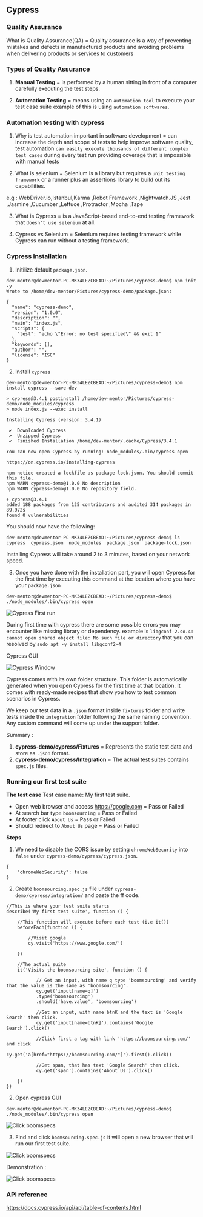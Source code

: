 ## Cypress 

### Quality Assurance
What is Quality Assurance(QA) = Quality assurance is a way of preventing mistakes and defects in manufactured products and avoiding problems when delivering products or services to customers

### Types of Quality Assurance
1. **Manual Testing** = is performed by a human sitting in front of a computer carefully executing the test steps.

2. **Automation Testing** = means using an `automation tool` to execute your test case suite example of this is using `automation softwares`.

### Automation testing with cypress 
1. Why is test automation important in software development = can increase the depth and scope of tests to help improve software quality, test automation `can easily execute thousands of different complex test cases` during every test run providing coverage that is impossible with manual tests

2. What is selenium = Selenium is a library but requires a `unit testing framework` or a runner plus an assertions library to build out its capabilities.

e.g : WebDriver.io,Istanbul,Karma ,Robot Framework ,Nightwatch.JS ,Jest ,Jasmine ,Cucumber ,Lettuce ,Protractor ,Mocha ,Tape 

3. What is Cypress = is a JavaScript-based end-to-end testing framework that `doesn't use selenium` at all. 

4. Cypress vs Selenium = Selenium requires testing framework while Cypress can run without a testing framework.


### Cypress Installation 

1. Initilize default `package.json`.

```
dev-mentor@devmentor-PC-MK34LEZCBEAD:~/Pictures/cypress-demo$ npm init -y
Wrote to /home/dev-mentor/Pictures/cypress-demo/package.json:

{
  "name": "cypress-demo",
  "version": "1.0.0",
  "description": "",
  "main": "index.js",
  "scripts": {
    "test": "echo \"Error: no test specified\" && exit 1"
  },
  "keywords": [],
  "author": "",
  "license": "ISC"
}
```

2. Install `cypress`

```
dev-mentor@devmentor-PC-MK34LEZCBEAD:~/Pictures/cypress-demo$ npm install cypress --save-dev

> cypress@3.4.1 postinstall /home/dev-mentor/Pictures/cypress-demo/node_modules/cypress
> node index.js --exec install

Installing Cypress (version: 3.4.1)

 ✔  Downloaded Cypress
 ✔  Unzipped Cypress
 ✔  Finished Installation /home/dev-mentor/.cache/Cypress/3.4.1

You can now open Cypress by running: node_modules/.bin/cypress open

https://on.cypress.io/installing-cypress

npm notice created a lockfile as package-lock.json. You should commit this file.
npm WARN cypress-demo@1.0.0 No description
npm WARN cypress-demo@1.0.0 No repository field.

+ cypress@3.4.1
added 188 packages from 125 contributors and audited 314 packages in 89.972s
found 0 vulnerabilities

```

You should now have the following:

```
dev-mentor@devmentor-PC-MK34LEZCBEAD:~/Pictures/cypress-demo$ ls
cypress  cypress.json  node_modules  package.json  package-lock.json
```

Installing Cypress will take around 2 to 3 minutes, based on your network speed.

3.  Once you have done with the installation part, you will open Cypress for the first time by executing this command at the location where you have your `package.json`

```
dev-mentor@devmentor-PC-MK34LEZCBEAD:~/Pictures/cypress-demo$ ./node_modules/.bin/cypress open
```

![Cypress First run](screenshot-demo/first-running-cypress.gif)


During first time with cypress there are some possible errors you may encounter like missing library or dependency. example is `libgconf-2.so.4: cannot open shared object file: No such file or directory` that you can resolved by `sudo apt -y install libgconf2-4`

Cypress GUI 

![Cypress Window](screenshot-demo/cypress-window.png)

Cypress comes with its own folder structure. This folder is automatically generated when you open Cypress for the first time at that location. It comes with ready-made recipes that show you how to test common scenarios in Cypress.

We keep our test data in a `.json` format inside `fixtures` folder and write tests inside the `integration` folder following the same naming convention. Any custom command will come up under the support folder.

Summary :

1. **cypress-demo/cypress/Fixtures** = Represents the static test data and store as `.json` format.
2. **cypress-demo/cypress/Integration** = The actual test suites contains `spec.js` files.


### Running our first test suite

**The test case**
Test case name: My first test suite.
- Open web browser and access https://google.com     = Pass or Failed
- At search bar type `boomsourcing`                  = Pass or Failed
- At footer click `About Us`                         = Pass or Failed
- Should redirect to `About Us` page                 = Pass or Failed

**Steps**

1. We need to disable the CORS issue by setting `chromeWebSecurity` into `false` under `cypress-demo/cypress/cypress.json`.

```
{
    "chromeWebSecurity": false
}
```

2. Create `boomsourcing.spec.js` file under `cypress-demo/cypress/integration/` and paste the ff code.

```
//This is where your test suite starts
describe('My first test suite', function () {

    //This function will execute before each test (i.e it())
    beforeEach(function () {

        //Visit google
        cy.visit('https://www.google.com/')

    })

    //The actual suite
    it('Visits the boomsourcing site', function () {

           // Get an input, with name q type 'boomsourcing' and verify that the value is the same as 'boomsourcing'.
           cy.get('input[name=q]')
           .type('boomsourcing')
           .should('have.value', 'boomsourcing')
           
           //Get an input, with name btnK and the text is 'Google Search' then click.
           cy.get('input[name=btnK]').contains('Google Search').click()

           //Click first a tag with link 'https://boomsourcing.com/' and click
           cy.get('a[href="https://boomsourcing.com/"]').first().click()

           //Get span, that has text 'Google Search' then click.
           cy.get('span').contains('About Us').click()

    })
})
```

2. Open cypress GUI 

```
dev-mentor@devmentor-PC-MK34LEZCBEAD:~/Pictures/cypress-demo$ ./node_modules/.bin/cypress open
```

![Click boomspecs](screenshot-demo/running-cypress.gif)

3. Find and click `boomsourcing.spec.js` it will open a new browser that will run our first test suite.

![Click boomspecs](screenshot-demo/boomsourcing.spec.js.png)


Demonstration :

![Click boomspecs](screenshot-demo/boomsourcing.gif)


### API reference 

https://docs.cypress.io/api/api/table-of-contents.html



